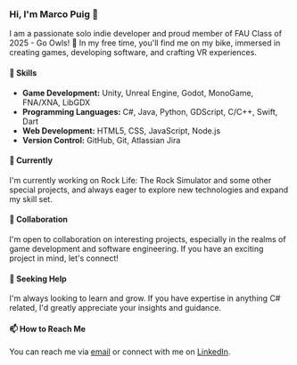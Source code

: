 ### Hi, I'm Marco Puig 👋

I am a passionate solo indie developer and proud member of FAU Class of 2025 - Go Owls! 🦉 In my free time, you'll find me on my bike, immersed in creating games, developing software, and crafting VR experiences.

#### 🔧 Skills

- **Game Development:** Unity, Unreal Engine, Godot, MonoGame, FNA/XNA, LibGDX
- **Programming Languages:** C#, Java, Python, GDScript, C/C++, Swift, Dart
- **Web Development:** HTML5, CSS, JavaScript, Node.js
- **Version Control:** GitHub, Git, Atlassian Jira

#### 🌱 Currently

I'm currently working on Rock Life: The Rock Simulator and some other special projects, and always eager to explore new technologies and expand my skill set.

#### 👯 Collaboration

I'm open to collaboration on interesting projects, especially in the realms of game development and software engineering. If you have an exciting project in mind, let's connect!

#### 🤔 Seeking Help

I'm always looking to learn and grow. If you have expertise in anything C# related, I'd greatly appreciate your insights and guidance.

#### 📫 How to Reach Me

You can reach me via [email](dmarco1802@gmail.com) or connect with me on [LinkedIn](https://www.linkedin.com/in/marco-puig).
